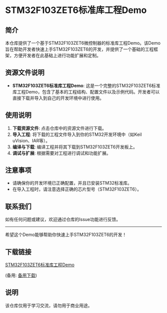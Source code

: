 # STM32F103ZET6标准库工程Demo

## 简介

本仓库提供了一个基于STM32F103ZET6微控制器的标准库工程Demo。该Demo旨在帮助开发者快速上手STM32F103ZET6的开发，并提供了一个基础的工程框架，方便开发者在此基础上进行功能扩展和定制。

## 资源文件说明

- **STM32F103ZET6标准库工程Demo**: 这是一个完整的STM32F103ZET6标准库工程Demo，包含了基本的工程结构、配置文件以及示例代码。开发者可以直接下载并导入到自己的开发环境中进行使用。

## 使用说明

1. **下载资源文件**: 点击仓库中的资源文件进行下载。
2. **导入工程**: 将下载的工程文件导入到你的STM32开发环境中（如Keil uVision、IAR等）。
3. **编译与下载**: 编译工程并将其下载到STM32F103ZET6开发板上。
4. **调试与扩展**: 根据需要对工程进行调试和功能扩展。

## 注意事项

- 请确保你的开发环境已正确配置，并且已安装STM32标准库。
- 在导入工程时，请注意选择正确的芯片型号（STM32F103ZET6）。

## 联系我们

如有任何问题或建议，欢迎通过仓库的Issue功能进行反馈。

---

希望这个Demo能够帮助你快速上手STM32F103ZET6的开发！

## 下载链接
[STM32F103ZET6标准库工程Demo](https://pan.quark.cn/s/e336e1a13ba6) 

(备用: [备用下载](https://pan.baidu.com/s/1J9Bszm9TEPWrYl5W-1Ovkg?pwd=1234))

## 说明

该仓库仅用于学习交流，请勿用于商业用途。
